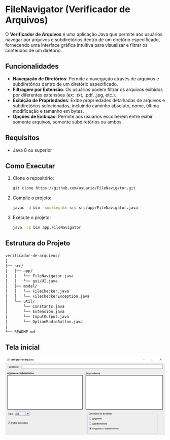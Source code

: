 # FileNavigator (Verificador de Arquivos)

O **Verificador de Arquivos** é uma aplicação Java que permite aos usuários navegar por arquivos e subdiretórios dentro de um diretório especificado, fornecendo uma interface gráfica intuitiva para visualizar e filtrar os conteúdos de um diretório.

## Funcionalidades

- **Navegação de Diretórios**: Permite a navegação através de arquivos e subdiretórios dentro de um diretório especificado.
- **Filtragem por Extensão**: Os usuários podem filtrar os arquivos exibidos por diferentes extensões (ex: .txt, .pdf, .jpg, etc.).
- **Exibição de Propriedades**: Exibe propriedades detalhadas de arquivos e subdiretórios selecionados, incluindo caminho absoluto, nome, última modificação e tamanho em bytes.
- **Opções de Exibição**: Permite aos usuários escolherem entre exibir somente arquivos, somente subdiretórios ou ambos.

## Requisitos

- Java 8 ou superior

## Como Executar

1. Clone o repositório:
    ```sh
    git clone https://github.com/usuario/FileNavigator.git
    ```
2. Compile o projeto:
    ```sh
    javac -d bin -sourcepath src src/app/FileNavigator.java
    ```
3. Execute o projeto:
    ```sh
    java -cp bin app.FileNavigator
    ```

## Estrutura do Projeto

```plaintext
verificador-de-arquivos/
│
├── src/
│   ├── app/
│   │   └── FileNavigator.java
│   │   └── gui/UI.java
│   ├── model/
│   │   └── FileChecker.java
│   │   └── FileCheckerException.java
│   └── util/
│       └── Constants.java
│       └── Extension.java
│       └── InputOutput.java
│       └── OptionRadioButton.java
│
└── README.md

```

## Tela inicial

![Initial Screem](img-doc/screen.png)
